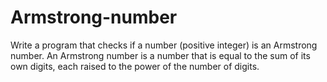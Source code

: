 # Armstrong-number

Write a program that checks if a number (positive integer) is an Armstrong number. An Armstrong number is a number that is equal to the sum of its own digits, each raised to the power of the number of digits.
